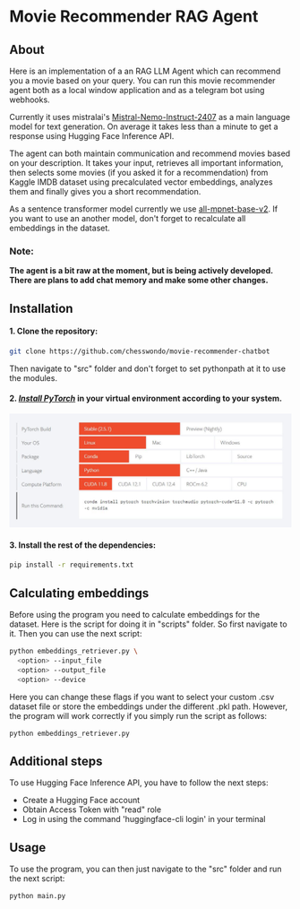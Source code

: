 # Movie Recommender RAG Agent

## About
Here is an implementation of a an RAG LLM Agent which can recommend you a movie based on your query.
You can run this movie recommender agent both as a local window application and as a telegram bot using webhooks.

Currently it uses mistralai's [Mistral-Nemo-Instruct-2407](https://huggingface.co/mistralai/Mistral-Nemo-Instruct-2407) as a main language model for text generation.
On average it takes less than a minute to get a response using Hugging Face Inference API.

The agent can both maintain communication and recommend movies based on your description.
It takes your input, retrieves all important information, then selects some movies (if you asked it for a recommendation)
from Kaggle IMDB dataset using precalculated vector embeddings, analyzes them and finally gives you a short recommendation.

As a sentence transformer model currently we use [all-mpnet-base-v2](https://huggingface.co/sentence-transformers/all-mpnet-base-v2).
If you want to use an another model, don't forget to recalculate all embeddings in the dataset.

### Note:

**The agent is a bit raw at the moment, but is being actively developed. There are plans to add chat memory and make some other changes.**

## Installation
#### 1. Clone the repository:
```bash
git clone https://github.com/chesswondo/movie-recommender-chatbot
```
Then navigate to "src" folder and don't forget to set pythonpath at it to use the modules.

#### 2. _[Install PyTorch](https://pytorch.org/)_ in your virtual environment according to your system.
[![link](assets/readme_images/pytorch_installation.jpg)](https://pytorch.org)

#### 3. Install the rest of the dependencies:
```bash
pip install -r requirements.txt
```

## Calculating embeddings
Before using the program you need to calculate embeddings for the dataset. Here is the script for doing it in "scripts" folder. So first navigate to it.
Then you can use the next script:
```bash
python embeddings_retriever.py \
  <option> --input_file
  <option> --output_file
  <option> --device
```

Here you can change these flags if you want to select your custom .csv dataset file or store the embeddings under the different .pkl path.
However, the program will work correctly if you simply run the script as follows:
```bash
python embeddings_retriever.py
```

## Additional steps
To use Hugging Face Inference API, you have to follow the next steps:
* Create a Hugging Face account
* Obtain Access Token with "read" role
* Log in using the command 'huggingface-cli login' in your terminal

## Usage
To use the program, you can then just navigate to the "src" folder and run the next script:
```bash
python main.py
```
